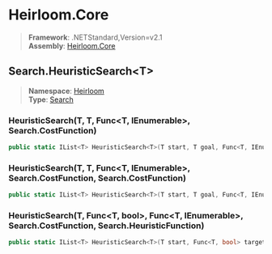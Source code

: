 # Heirloom.Core

> **Framework**: .NETStandard,Version=v2.1  
> **Assembly**: [Heirloom.Core][0]  

## Search.HeuristicSearch\<T>

> **Namespace**: [Heirloom][0]  
> **Type**: [Search][1]  

### HeuristicSearch<T>(T, T, Func<T, IEnumerable<T>>, Search.CostFunction<T>)

```cs
public static IList<T> HeuristicSearch<T>(T start, T goal, Func<T, IEnumerable<T>> getSuccessors, Search.CostFunction<T> cost)
```

### HeuristicSearch<T>(T, T, Func<T, IEnumerable<T>>, Search.CostFunction<T>, Search.CostFunction<T>)

```cs
public static IList<T> HeuristicSearch<T>(T start, T goal, Func<T, IEnumerable<T>> getSuccessors, Search.CostFunction<T> cost, Search.CostFunction<T> heuristic)
```

### HeuristicSearch<T>(T, Func<T, bool>, Func<T, IEnumerable<T>>, Search.CostFunction<T>, Search.HeuristicFunction<T>)

```cs
public static IList<T> HeuristicSearch<T>(T start, Func<T, bool> targetPredicate, Func<T, IEnumerable<T>> getSuccessors, Search.CostFunction<T> cost, Search.HeuristicFunction<T> heuristic)
```

[0]: ../../../Heirloom.Core.md
[1]: ../Search.md
